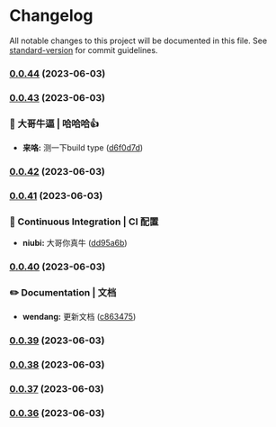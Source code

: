 # Changelog

All notable changes to this project will be documented in this file. See [standard-version](https://github.com/conventional-changelog/standard-version) for commit guidelines.

### [0.0.44](https://github.com/HikeBao/mock/compare/v0.0.43...v0.0.44) (2023-06-03)

### [0.0.43](https://github.com/HikeBao/mock/compare/v0.0.42...v0.0.43) (2023-06-03)


### 👷 大哥牛逼 | 哈哈哈👍

* **来咯:** 测一下build type ([d6f0d7d](https://github.com/HikeBao/mock/commit/d6f0d7dcea671d19b7ec7ab0b264114bbf757b79))

### [0.0.42](https://github.com/HikeBao/mock/compare/v0.0.41...v0.0.42) (2023-06-03)

### [0.0.41](https://github.com/HikeBao/mock/compare/v0.0.40...v0.0.41) (2023-06-03)


### 👷 Continuous Integration | CI 配置

* **niubi:** 大哥你真牛 ([dd95a6b](https://github.com/HikeBao/mock/commit/dd95a6bb8a69ec5d8dfbcc915810fae486352ebf))

### [0.0.40](https://github.com/HikeBao/mock/compare/v0.0.39...v0.0.40) (2023-06-03)


### ✏️ Documentation | 文档

* **wendang:** 更新文档 ([c863475](https://github.com/HikeBao/mock/commit/c8634758aa026748a51caebb26d59c25dc9e84f3))

### [0.0.39](https://github.com/HikeBao/mock/compare/v0.0.38...v0.0.39) (2023-06-03)

### [0.0.38](https://github.com/HikeBao/mock/compare/v0.0.37...v0.0.38) (2023-06-03)

### [0.0.37](https://github.com/HikeBao/mock/compare/v0.0.36...v0.0.37) (2023-06-03)

### [0.0.36](https://github.com/HikeBao/mock/compare/v0.0.35...v0.0.36) (2023-06-03)
